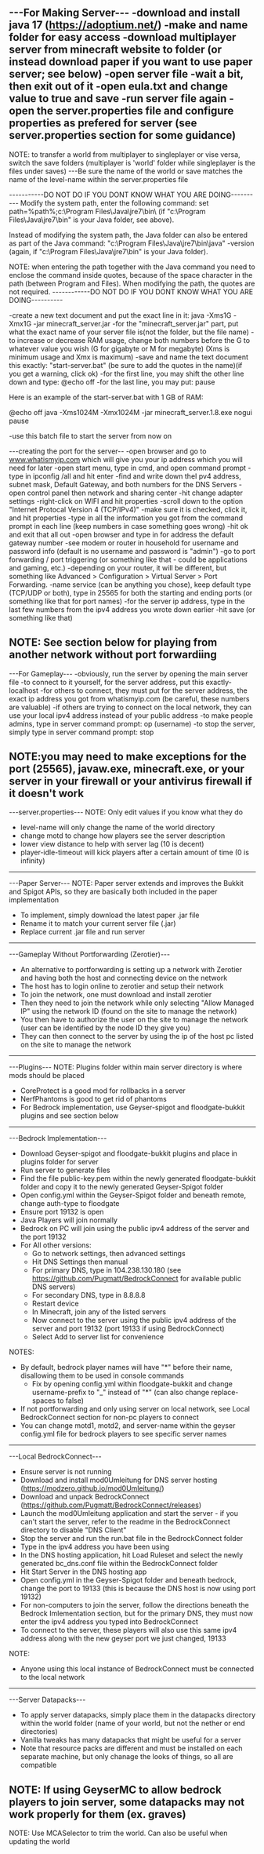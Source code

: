 ---For Making Server---
-download and install java 17 (https://adoptium.net/)
-make and name folder for easy access
-download multiplayer server from minecraft website to folder (or instead download paper if you want to use paper server; see below)
-open server file
-wait a bit, then exit out of it
-open eula.txt and change value to true and save
-run server file again
-open the server.properties file and configure properties as prefered for server (see server.properties section for some guidance)
---

NOTE: to transfer a world from multiplayer to singleplayer or vise versa, switch the save folders (multiplayer is 'world' folder while singleplayer is the files under saves)
	---Be sure the name of the world or save matches the name of the level-name within the server.properties file 

-----------DO NOT DO IF YOU DONT KNOW WHAT YOU ARE DOING----------
Modify the system path, enter the following command:
set path=%path%;c:\Program Files\Java\jre7\bin\ (if "c:\Program Files\Java\jre7\bin\" is your Java folder, see above).

Instead of modifying the system path, the Java folder can also be entered as part of the Java command:
"c:\Program Files\Java\jre7\bin\java" -version (again, if "c:\Program Files\Java\jre7\bin\" is your Java folder).

NOTE: when entering the path together with the Java command you need to enclose the command inside quotes, because of the space character in the path (between Program and Files). When modifying the path, the quotes are not required.
------------DO NOT DO IF YOU DONT KNOW WHAT YOU ARE DOING----------

-create a new text document and put the exact line in it: java -Xms1G -Xmx1G -jar minecraft_server.jar
-for the "minecraft_server.jar" part, put what the exact name of your server file is(not the folder, but the file name)
-to increase or decrease RAM usage, change both numbers before the G to whatever value you wish (G for gigabyte or M for megabyte) (Xms is minimum usage and Xmx is maximum)
-save and name the text document this exactly: "start-server.bat" (be sure to add the quotes in the name)(if you get a warning, click ok)
-for the first line, you may shift the other line down and type: @echo off
-for the last line, you may put: pause

Here is an example of the start-server.bat with 1 GB of RAM:

@echo off
java -Xms1024M -Xmx1024M -jar minecraft_server.1.8.exe nogui
pause

-use this batch file to start the server from now on

---creating the port for the server--
-open browser and go to www.whatismyip.com which will give you your ip address which you will need for later
-open start menu, type in cmd, and open command prompt
-type in ipconfig /all and hit enter
-find and write down theI pv4 address, subnet mask, Default Gateway, and both numbers for the DNS Servers
-open control panel then network and sharing center
-hit change adapter settings
-right-click on WIFI and hit properties
-scroll down to the option "Internet Protocal Version 4 (TCP/IPv4)"
-make sure it is checked, click it, and hit properties
-type in all the information you got from the command prompt in each line (keep numbers in case something goes wrong)
-hit ok and exit that all out
-open browser and type in for address the default gateway number
-see modem or router in household for username and password info (default is no username and password is "admin")
-go to port forwarding / port triggering (or something like that - could be applications and gaming, etc.)
-depending on your router, it will be different, but something like Advanced > Configuration > Virtual Server > Port Forwarding.
-name service (can be anything you chose), keep default type (TCP/UDP or both), type in 25565 for both the starting and ending ports (or something like that for port names)
-for the server ip address, type in the last few numbers from the ipv4 address you wrote down earlier
-hit save (or something like that)

NOTE: See section below for playing from another network without port forwardiing
---


---For Gameplay---
-obviously, run the server by opening the main server file
-to connect to it yourself, for the server address, put this exactly- localhost
-for others to connect, they must put for the server address, the exact ip address you got from whatismyip.com (be careful, these numbers are valuable)
-if others are trying to connect on the local network, they can use your local ipv4 address instead of your public address
-to make people admins, type in server command prompt: op (username)
-to stop the server, simply type in server command prompt: stop

NOTE:you may need to make exceptions for the port (25565), javaw.exe, minecraft.exe, or your server in your firewall or your antivirus firewall if it doesn't work
---


---server.properties---
NOTE: Only edit values if you know what they do

- level-name will only change the name of the world directory
- change motd to change how players see the server description
- lower view distance to help with server lag (10 is decent)
- player-idle-timeout will kick players after a certain amount of time (0 is infinity)
---


---Paper Server---
NOTE: Paper server extends and improves the Bukkit and Spigot APIs, so they are basically both included in the paper implementation

- To implement, simply download the latest paper .jar file
- Rename it to match your current server file (<name>.jar)
- Replace current .jar file and run server
---

---Gameplay Without Portforwarding (Zerotier)---
- An alternative to portforwarding is setting up a network with Zerotier and having both the host and connecting device on the network
- The host has to login online to zerotier and setup their network
- To join the network, one must download and install zerotier
- Then they need to join the network while only selecting "Allow Managed IP" using the network ID (found on the site to manage the network)
- You then have to authorize the user on the site to manage the network (user can be identified by the node ID they give you)
- They can then connect to the server by using the ip of the host pc listed on the site to manage the network
---


---Plugins---
NOTE: Plugins folder within main server directory is where mods should be placed

- CoreProtect is a good mod for rollbacks in a server
- NerfPhantoms is good to get rid of phantoms
- For Bedrock implementation, use Geyser-spigot and floodgate-bukkit plugins and see section below
---


---Bedrock Implementation---
- Download Geyser-spigot and floodgate-bukkit plugins and place in plugins folder for server
- Run server to generate files
- Find the file public-key.pem within the newly generated floodgate-bukkit folder and copy it to the newly generated Geyser-Spigot folder
- Open config.yml within the Geyser-Spigot folder and beneath remote, change auth-type to floodgate
- Ensure port 19132 is open
- Java Players will join normally
- Bedrock on PC will join using the public ipv4 address of the server and the port 19132
- For All other versions:
   - Go to network settings, then advanced settings
   - Hit DNS Settings then manual
   - For primary DNS, type in 104.238.130.180 (see https://github.com/Pugmatt/BedrockConnect for available public DNS servers)
   - For secondary DNS, type in 8.8.8.8
   - Restart device
   - In Minecraft, join any of the listed servers
   - Now connect to the server using the public ipv4 address of the server and port 19132 (port 19133 if using BedrockConnect)
   - Select Add to server list for convenience


NOTES:
- By default, bedrock player names will have "*" before their name, disallowing them to be used in console commands
   - Fix by opening config.yml within floodgate-bukkit and change username-prefix to "_" instead of "*" (can also change replace-spaces to false)
- If not portforwarding and only using server on local network, see Local BedrockConnect section for non-pc players to connect
- You can change motd1, motd2, and server-name within the geyser config.yml file for bedrock players to see specific server names
---


---Local BedrockConnect---
- Ensure server is not running
- Download and install mod0Umleitung for DNS server hosting (https://modzero.github.io/mod0Umleitung/)
- Download and unpack BedrockConnect (https://github.com/Pugmatt/BedrockConnect/releases)
- Launch the mod0Umleitung application and start the server - if you can't start the server, refer to the readme in the BedrockConnect directory to disable "DNS Client"
- Stop the server and run the run.bat file in the BedrockConnect folder
- Type in the ipv4 address you have been using
- In the DNS hosting application, hit Load Ruleset and select the newly generated bc_dns.conf file within the BedrockConnect folder
- Hit Start Server in the DNS hosting app
- Open config.yml in the Geyser-Spigot folder and beneath bedrock, change the port to 19133 (this is because the DNS host is now using port 19132)
- For non-computers to join the server, follow the directions beneath the Bedrock Imlementation section, but for the primary DNS, they must now enter the ipv4 address you typed into BedrockConnect
- To connect to the server, these players will also use this same ipv4 address along with the new geyser port we just changed, 19133

NOTE:
- Anyone using this local instance of BedrockConnect must be connected to the local network
---


---Server Datapacks---
- To apply server datapacks, simply place them in the datapacks directory within the world folder (name of your world, but not the nether or end directories)
- Vanilla tweaks has many datapacks that might be useful for a server
- Note that resource packs are different and must be installed on each separate machine, but only chanage the looks of things, so all are compatible

NOTE: If using GeyserMC to allow bedrock players to join server, some datapacks may not work properly for them (ex. graves)
---

NOTE: Use MCASelector to trim the world. Can also be useful when updating the world